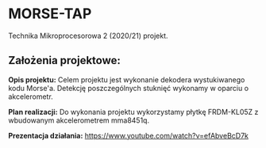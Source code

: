 # MORSE-TAP
Technika Mikroprocesorowa 2 (2020/21) projekt.

## Założenia projektowe:

**Opis projektu:**
Celem projektu jest wykonanie dekodera wystukiwanego kodu Morse'a. Detekcję poszczególnych stuknięć wykonamy w oparciu o akcelerometr.

**Plan realizacji:**
Do wykonania projektu wykorzystamy płytkę FRDM-KL05Z z wbudowanym akcelerometrem mma8451q.

**Prezentacja działania:**
https://www.youtube.com/watch?v=efAbveBcD7k
